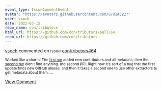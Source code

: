 ```yaml
---
event_type: IssueCommentEvent
avatar: "https://avatars.githubusercontent.com/u/814322?"
user: vsoch
date: 2022-03-15
repo_name: con/tributors
html_url: https://github.com/con/tributors/pull/64
repo_url: https://github.com/con/tributors
---
```


<a href='https://github.com/vsoch' target='_blank'>vsoch</a> commented on issue <a href='https://github.com/con/tributors/pull/64' target='_blank'>con/tributors#64</a>.

<small>Worked like a charm! The [first run](https://github.com/singularityhub/singularity-hpc/runs/5562349451?check_suite_focus=true) added new contributors and all metadata, then the [second run](https://github.com/singularityhub/singularity-hpc/runs/5562429714?check_suite_focus=true) didn't find anything. (no second PR). Right now it's sort of a bug that the first update finds new GitHub aliases, and then it takes a second one to use other extractors to get metadata about them. ...</small>

<a href='https://github.com/con/tributors/pull/64' target='_blank'>View Comment</a>